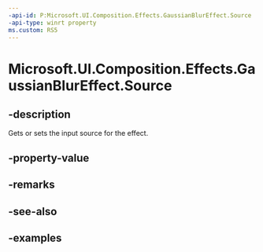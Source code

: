 ```yaml
---
-api-id: P:Microsoft.UI.Composition.Effects.GaussianBlurEffect.Source
-api-type: winrt property
ms.custom: RS5
---
```


<!-- Property syntax.
public IGraphicsEffectSource Source { get;  set; }
-->

# Microsoft.UI.Composition.Effects.GaussianBlurEffect.Source

## -description
Gets or sets the input source for the effect.

## -property-value

## -remarks

## -see-also

## -examples

